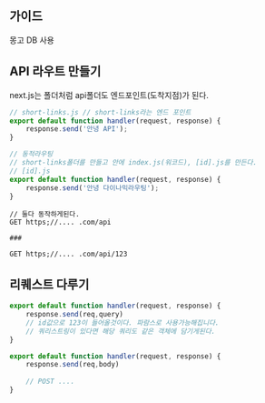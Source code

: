 ##  가이드 
몽고 DB 사용

## API 라우트 만들기
next.js는 폴더처럼 api폴더도 엔드포인트(도착지점)가 된다.
```js
// short-links.js // short-links라는 엔드 포인트
export default function handler(request, response) {
	response.send('안녕 API');
}

// 동적라우팅
// short-links폴더를 만들고 안에 index.js(워코드), [id].js를 만든다.
// [id].js
export default function handler(request, response) {
	response.send('안녕 다이나믹라우팅');
}
```
```http
// 둘다 동작하게된다.
GET https;//.... .com/api

###

GET https;//.... .com/api/123
```

## 리퀘스트 다루기
```js
export default function handler(request, response) {
	response.send(req,query)
	// id값으로 123이 들어올것이다. 파람스로 사용가능해집니다.
	// 쿼리스트링이 있다면 해당 쿼리도 같은 객체에 담기게된다.
}

export default function handler(request, response) {
	response.send(req,body)
	
	// POST ....
}
```